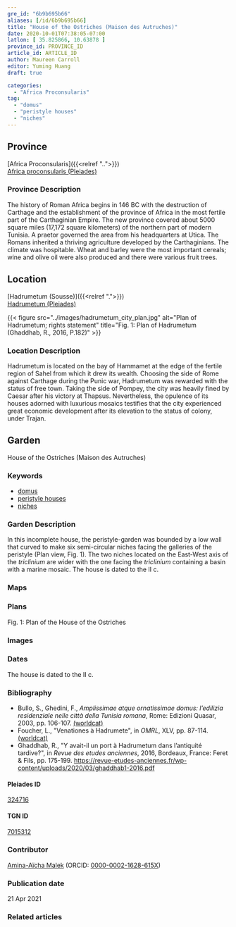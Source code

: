 ```yaml
---
gre_id: "6b9b695b66"
aliases: [/id/6b9b695b66]
title: "House of the Ostriches (Maison des Autruches)"
date: 2020-10-01T07:38:05-07:00
latlon: [ 35.825866, 10.63878 ]
province_id: PROVINCE_ID
article_id: ARTICLE_ID
author: Maureen Carroll
editor: Yuming Huang
draft: true

categories:
  - "Africa Proconsularis"
tag:
  - "domus"
  - "peristyle houses"
  - "niches"
---
```


## Province
[Africa Proconsularis]({{<relref "..">}}) \
[Africa proconsularis (Pleiades)](https://pleiades.stoa.org/places/991341)

### Province Description
The history of Roman Africa begins in 146 BC with the destruction of Carthage and the establishment of the province of Africa in the most fertile part of the Carthaginian Empire.  The new province covered about 5000 square miles (17,172 square kilometers) of the northern part of modern Tunisia.  A praetor governed the area from his headquarters at Utica.  The Romans inherited a thriving agriculture developed by the Carthaginians.  The climate was hospitable.  Wheat and barley were the most important cereals; wine and olive oil were also produced and there were various fruit trees.

## Location

[Hadrumetum (Sousse)]({{<relref ".">}}) \
[Hadrumetum (Pleiades)](https://pleiades.stoa.org/places/324716)

{{< figure src="../images/hadrumetum_city_plan.jpg" alt="Plan of Hadrumetum; rights statement" title="Fig. 1: Plan of Hadrumetum (Ghaddhab, R., 2016, P.182)" >}}

### Location Description
Hadrumetum is located on the bay of Hammamet at the edge of the fertile region of Sahel from which it drew its wealth.  Choosing the side of Rome against Carthage during the Punic war, Hadrumetum was rewarded with the status of free town. Taking the side of Pompey, the city was heavily fined by Caesar after his victory at Thapsus. Nevertheless, the opulence of its houses adorned with luxurious mosaics testifies that the city experienced great economic development after its elevation to the status of colony, under Trajan.

<!--## Sublocation-->

<!--
[AREA WITHIN LOCATION, LIKE “PALATINE HILL”](GEOREFERENCE LINK)
A sublocation is any area larger than an individual garden, but located within a location. I would always try to include a link to a controlled vocabulary here if possible. This ID may well be different from the Garden ID, e.g., Pompeii versus a Garden in one of the houses which has its own Pleiades ID.
-->

<!--### Sublocation Description-->

<!-- DESCRIPTION -->

## Garden
House of the Ostriches (Maison des Autruches)

### Keywords
- [domus](http://vocab.getty.edu/page/aat/300005506)
- [peristyle houses](http://vocab.getty.edu/page/aat/300005452)
- [niches](http://vocab.getty.edu/page/aat/300002704)
<!-- [urban villas](#) -->

### Garden Description
In this incomplete house, the peristyle-garden was bounded by a low wall that curved to make six semi-circular niches facing the galleries of the peristyle (Plan view, Fig. 1). The two niches located on the East-West axis of the *triclinium* are wider with the one facing the *triclinium* containing a basin with a marine mosaic. The house is dated to the II c.


### Maps


### Plans
Fig. 1: Plan of the House of the Ostriches <!--(VER is sending image)-->

<!--{{< figure src="../images/cologne_atrium_plan1_EUR_GI_ColClaAA_Ah_carroll.jpg" alt="Plan of the Atrium House at Colonia Claudia Ara Agrippinensium (Cologne); rights statement" title="Plan 1: Plan of the so-called 'atrium house' with an apsidal pool (P) in its garden courtyard (G). Adapted from Precht 1971, fig. 2. (Rights statement)" >}}-->

### Images

<!--
{{< figure src="IMG_URL" alt="ALT_TEXT" title="CAPTION" >}}
-->

### Dates
The house is dated to the II c.

### Bibliography
- Bullo, S., Ghedini, F., *Amplissimae atque ornatissimae domus: l’edilizia residenziale nelle città della Tunisia romana*, Rome: Edizioni Quasar, 2003, pp. 106-107. [(worldcat)](http://www.worldcat.org/oclc/989088620)
- Foucher, L., "Venationes à Hadrumete", in *OMRL*, XLV, pp. 87-114. [(worldcat)](http://www.worldcat.org/oclc/68004816)
- Ghaddhab, R., "Y avait-il un port à Hadrumetum dans l’antiquité tardive?", in *Revue des etudes anciennes*, 2016, Bordeaux, France: Feret & Fils, pp. 175-199. https://revue-etudes-anciennes.fr/wp-content/uploads/2020/03/ghaddhab1-2016.pdf



<!--#### Periodo ID-->

<!-- [PERIODO_ID](https://pleiades.stoa.org/places/PLEIADES_ID) -->

#### Pleiades ID
[324716](https://pleiades.stoa.org/places/324716)

#### TGN ID
[7015312](http://vocab.getty.edu/page/tgn/7015312)

### Contributor
[Amina-Aïcha Malek](link) (ORCID: [0000-0002-1628-615X](https://orcid.org/0000-0002-1628-615X))

### Publication date

21 Apr 2021

### Related articles
